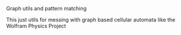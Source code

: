 Graph utils and pattern matching

This just utils for messing with graph based cellular automata like the Wolfram Physics Project